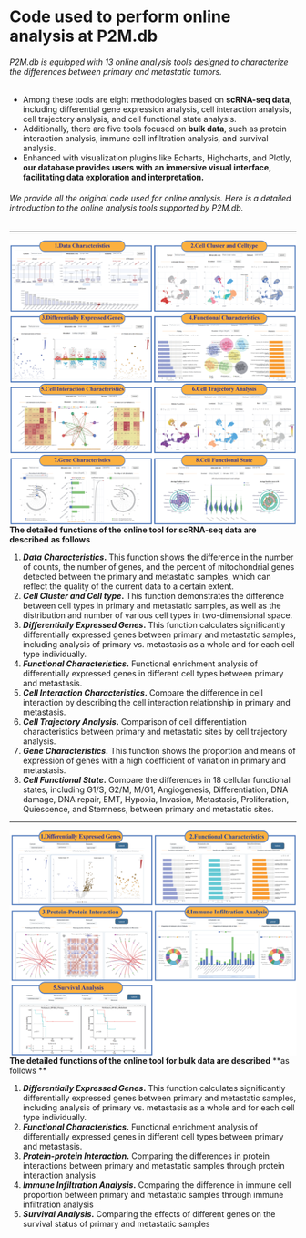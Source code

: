 # Code used to perform online analysis at P2M.db

###### P2M.db is equipped with 13 online analysis tools designed to characterize the differences between primary and metastatic tumors. 

* Among these tools are eight methodologies based on **scRNA-seq data**, including differential gene expression analysis, cell interaction analysis, cell trajectory analysis, and cell functional state analysis. 
* Additionally, there are five tools focused on **bulk data**, such as protein interaction analysis, immune cell infiltration analysis, and survival analysis.
* Enhanced with visualization plugins like Echarts, Highcharts, and Plotly, **our database provides users with an immersive visual interface, facilitating data exploration and interpretation.**

###### We provide all the original code used for online analysis. Here is a detailed introduction to the online analysis tools supported by P2M.db.

---

<img src="md/Figure 3.jpg" alt="Figure 3" style="zoom:80%;" align="left"/>

**The detailed functions of the online tool for scRNA-seq data are** **described** **as follows**

1. ***Data Characteristics*.** This function shows the difference in the number of counts, the number of genes, and the percent of mitochondrial genes detected between the primary and metastatic samples, which can reflect the quality of the current data to a certain extent.
2. ***Cell Cluster and Cell type*.** This function demonstrates the difference between cell types in primary and metastatic samples, as well as the distribution and number of various cell types in two-dimensional space.
3. ***Differentially Expressed Genes*.** This function calculates significantly differentially expressed genes between primary and metastatic samples, including analysis of primary vs. metastasis as a whole and for each cell type individually.
4. ***Functional Characteristics*.** Functional enrichment analysis of differentially expressed genes in different cell types between primary and metastasis.
5.  ***Cell Interaction Characteristics*.** Compare the difference in cell interaction by describing the cell interaction relationship in primary and metastasis.
6. ***Cell Trajectory Analysis*.** Comparison of cell differentiation characteristics between primary and metastatic sites by cell trajectory analysis.
7. ***Gene Characteristics*.** This function shows the proportion and means of expression of genes with a high coefficient of variation in primary and metastasis.
8. ***Cell Functional State*.** Compare the differences in 18 cellular functional states, including G1/S, G2/M, M/G1, Angiogenesis, Differentiation, DNA damage, DNA repair, EMT, Hypoxia, Invasion, Metastasis, Proliferation, Quiescence, and Stemness, between primary and metastatic sites.

---

<img src="md/Figure 4.jpg" alt="Figure 4" style="zoom:80%;"  align="left"/>

**The detailed functions of the online tool for bulk data are** **described** **as follows **

1. ***Differentially Expressed Genes*.** This function calculates significantly differentially expressed genes between primary and metastatic samples, including analysis of primary vs. metastasis as a whole and for each cell type individually.
2. ***Functional Characteristics*.** Functional enrichment analysis of differentially expressed genes in different cell types between primary and metastasis.
3. ***Protein-protein Interaction*.** Comparing the differences in protein interactions between primary and metastatic samples through protein interaction analysis
4. ***Immune Infiltration Analysis*.** Comparing the difference in immune cell proportion between primary and metastatic samples through immune infiltration analysis
5.  ***Survival Analysis*.** Comparing the effects of different genes on the survival status of primary and metastatic samples


